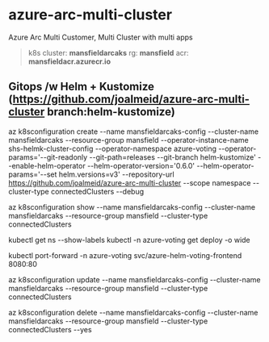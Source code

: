 # azure-arc-multi-cluster
Azure Arc Multi Customer, Multi Cluster with multi apps

> k8s cluster: **mansfieldarcaks**
> rg: **mansfield**
> acr: **mansfieldacr.azurecr.io**

## Gitops /w Helm + Kustomize (https://github.com/joalmeid/azure-arc-multi-cluster branch:helm-kustomize)

az k8sconfiguration create --name mansfieldarcaks-config --cluster-name mansfieldarcaks --resource-group mansfield --operator-instance-name shs-helmk-cluster-config --operator-namespace azure-voting --operator-params='--git-readonly --git-path=releases --git-branch helm-kustomize' --enable-helm-operator --helm-operator-version='0.6.0' --helm-operator-params='--set helm.versions=v3' --repository-url https://github.com/joalmeid/azure-arc-multi-cluster --scope namespace --cluster-type connectedClusters --debug

az k8sconfiguration show --name mansfieldarcaks-config --cluster-name mansfieldarcaks --resource-group mansfield --cluster-type connectedClusters

kubectl get ns --show-labels
kubectl -n azure-voting get deploy  -o wide

kubectl port-forward -n azure-voting svc/azure-helm-voting-frontend 8080:80

az k8sconfiguration update --name mansfieldarcaks-config  --cluster-name mansfieldarcaks --resource-group mansfield --cluster-type connectedClusters

az k8sconfiguration delete --name mansfieldarcaks-config  --cluster-name mansfieldarcaks --resource-group mansfield --cluster-type connectedClusters --yes

